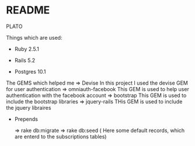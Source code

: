 # README

PLATO 

Things which are used:

* Ruby 2.5.1 

* Rails 5.2

* Postgres 10.1

The GEMS which helped me
 => Devise
  In this project I used the devise GEM for user authentication
 => omniauth-facebook
  This GEM is used to help user authentication with the facebook account
 => bootstrap
  This GEM is used to include the bootstrap libraries
 => jquery-rails
  THis GEM is used to include the jquery libraires
  

* Prepends

  => rake db:migrate
  => rake db:seed
    ( Here some default records, which are enterd to the subscriptions tables)

